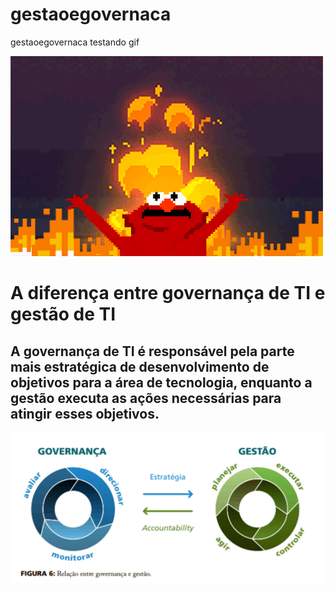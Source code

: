 # gestaoegovernaca
gestaoegovernaca
testando gif

<img src="/imagens/icegif-183.gif">

# A diferença entre governança de TI e gestão de TI
## A governança de TI é responsável pela parte mais estratégica de desenvolvimento de objetivos para a área de tecnologia, enquanto a gestão executa as ações necessárias para atingir esses objetivos.
<img src="/imagens/difgovgestao.png" alt="gestao e governança" title="Diferença entre gestão e governança">
